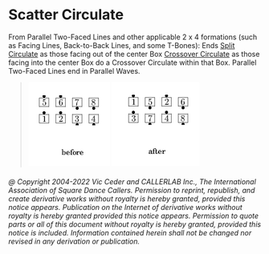 
# Scatter Circulate

From Parallel Two-Faced
Lines and other applicable 2 x 4 formations (such as Facing
Lines, Back-to-Back Lines, and some T-Bones):
Ends [Split Circulate](../b1/circulate.md)
as those facing out of the center Box
[Crossover Circulate](../a1/cross_over_circulate.md)
as those facing into the center Box do a
Crossover Circulate within that Box.
Parallel Two-Faced Lines end in Parallel Waves.

> 
> ![alt](scatter_circulate-1.png)
> ![alt](scatter_circulate-2.png)
> 

###### @ Copyright 2004-2022 Vic Ceder and CALLERLAB Inc., The International Association of Square Dance Callers. Permission to reprint, republish, and create derivative works without royalty is hereby granted, provided this notice appears. Publication on the Internet of derivative works without royalty is hereby granted provided this notice appears. Permission to quote parts or all of this document without royalty is hereby granted, provided this notice is included. Information contained herein shall not be changed nor revised in any derivation or publication.
